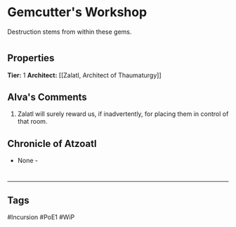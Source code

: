 # Gemcutter's Workshop
Destruction stems from within these gems.

#
## Properties
**Tier:** 1
**Architect:** [[Zalatl, Architect of Thaumaturgy]]
## Alva's Comments
1. Zalatl will surely reward us, if inadvertently, for placing them in control of that room.
## Chronicle of Atzoatl
- None -

#
---
## Tags
#Incursion
#PoE1
#WiP
